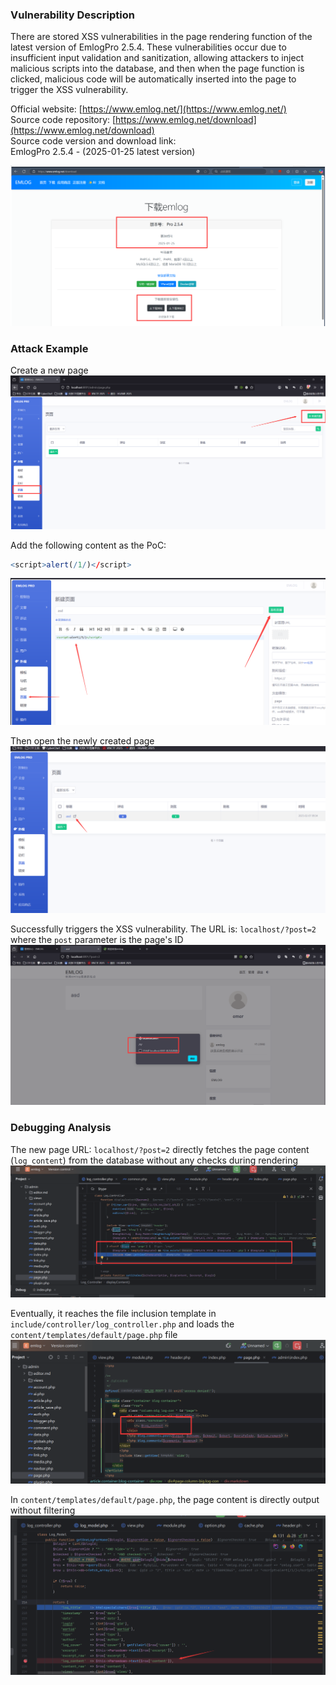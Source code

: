 ### Vulnerability Description  

There are stored XSS vulnerabilities in the page rendering function of the latest version of EmlogPro 2.5.4. These vulnerabilities occur due to insufficient input validation and sanitization, allowing attackers to inject malicious scripts into the database, and then when the page function is clicked, malicious code will be automatically inserted into the page to trigger the XSS vulnerability.

Official website: [https://www.emlog.net/](https://www.emlog.net/)  
Source code repository: [https://www.emlog.net/download](https://www.emlog.net/download)  
Source code version and download link:  
EmlogPro 2.5.4 - (2025-01-25 latest version)

![](./public/a.png)

### Attack Example  
Create a new page  
![](./pubic-xss/3-1.png)

Add the following content as the PoC:  
```r
<script>alert(/1/)</script>
```
![](./pubic-xss/3-2.png)

Then open the newly created page  
![](./pubic-xss/3-3.png)

Successfully triggers the XSS vulnerability. The URL is: `localhost/?post=2` where the `post` parameter is the page's ID  
![](./pubic-xss/3-4.png)

### Debugging Analysis

The new page URL: `localhost/?post=2` directly fetches the page content (`log_content`) from the database without any checks during rendering  
![](./pubic-xss/3-5.png)

Eventually, it reaches the file inclusion template in `include/controller/log_controller.php` and loads the `content/templates/default/page.php` file  
![](./pubic-xss/3-6.png)

In `content/templates/default/page.php`, the page content is directly output without filtering  
![](./pubic-xss/3-7.png)
